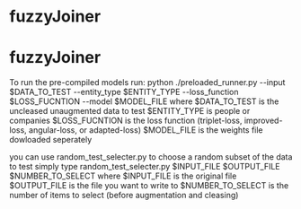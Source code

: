 # fuzzyJoiner
# fuzzyJoiner
To run the pre-compiled models run:
 python ./preloaded_runner.py --input $DATA_TO_TEST --entity_type $ENTITY_TYPE --loss_function $LOSS_FUCNTION --model $MODEL_FILE
where 
$DATA_TO_TEST is the uncleased unaugmented data to test
$ENTITY_TYPE is people or companies
$LOSS_FUCNTION is the loss function (triplet-loss, improved-loss, angular-loss, or adapted-loss)
$MODEL_FILE is the weights file dowloaded seperately

you can use random_test_selecter.py to choose a random subset of the data to test
simply type random_test_selecter.py $INPUT_FILE $OUTPUT_FILE $NUMBER_TO_SELECT
where 
$INPUT_FILE is the original file
$OUTPUT_FILE is the file you want to write to
$NUMBER_TO_SELECT is the number of items to select (before augmentation and cleasing)
